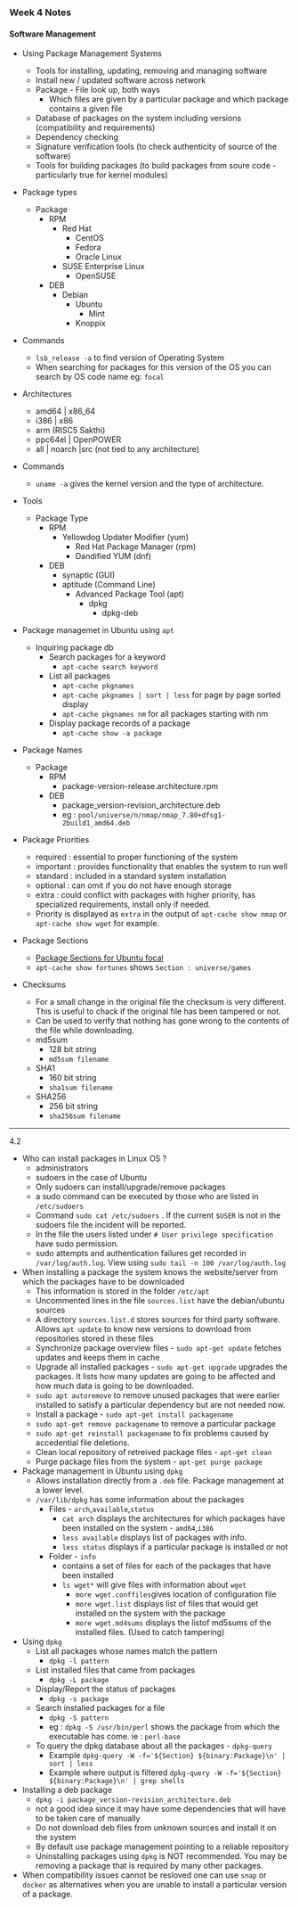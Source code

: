 ### Week 4 Notes

#### Software Management
* Using Package Management Systems 
  - Tools for installing, updating, removing and managing software
  - Install new / updated software across network
  - Package - File look up, both ways 
    - Which files are given by a particular package and which package contains a given file
  - Database of packages on the system including versions (compatibility and requirements)
  - Dependency checking
  - Signature verification tools (to check authenticity of source of the software)
  - Tools for building packages (to build packages from soure code - particularly true for kernel modules)

* Package types 
  - Package
    - RPM
      - Red Hat
        - CentOS
        - Fedora
        - Oracle Linux
      - SUSE Enterprise Linux
        - OpenSUSE
    - DEB
      - Debian
        - Ubuntu
          - Mint
        - Knoppix
* Commands
  - `lsb_release -a` to find version of Operating System
  - When searching for packages for this version of the OS you can search by OS code name eg: `focal`
* Architectures
  - amd64 | x86_64
  - i386 | x86
  - arm (RISC5 Sakthi)
  - ppc64el | OpenPOWER
  - all | noarch |src (not tied to any architecture)
* Commands
  - `uname -a` gives the kernel version and the type of architecture.
* Tools 
	- Package Type
		- RPM
			- Yellowdog Updater Modifier (yum)
				- Red Hat Package Manager (rpm)
				- Dandified YUM (dnf)
		- DEB
			-  synaptic (GUI)	
			-  aptitude (Command Line)
				- Advanced Package Tool (apt)
					- dpkg
						- dpkg-deb
* Package managemet in Ubuntu using `apt`
	- Inquiring package db
		- Search packages for a keyword
			- `apt-cache search keyword`
		- List all packages
			- `apt-cache pkgnames`
			- `apt-cache pkgnames | sort | less` for page by page sorted display
			- `apt-cache pkgnames nm` for all packages starting with nm
		- Display package records of a package
			- `apt-cache show -a package`

* Package Names
	- Package
		- RPM
			- package-version-release.architecture.rpm
		- DEB
			- package_version-revision_architecture.deb
			- eg : `pool/universe/n/nmap/nmap_7.80+dfsg1-2build1_amd64.deb`
* Package Priorities
	- required : essential to proper functioning of the system
	- important : provides functionality that enables the system to run well
	- standard : included in a standard system installation
	- optional : can omit if you do not have enough storage
	- extra : could conflict with packages with higher priority, has specialized requirements, install only if needed.
	- Priority is displayed as `extra` in the output of `apt-cache show nmap` or `apt-cache show wget` for example.
* Package Sections
	- [Package Sections for Ubuntu focal](https://packages.ubuntu.com/focal/)
	- `apt-cache show fortunes` shows `Section : universe/games`
* Checksums
	- For a small change in the original file the checksum is very different. This is useful to chack if the original file has been tampered or not. 
	- Can be used to verify that nothing has gone wrong to the contents of the file while downloading. 
	- md5sum 
		- 128 bit string
		- `md5sum filename`
	- SHA1
		- 160 bit string
		- `sha1sum filename`
	- SHA256
		- 256 bit string
		- `sha256sum filename`

___
4.2
* Who can install packages in Linux OS ?
	- administrators
	- sudoers in the case of Ubuntu
	- Only sudoers can install/upgrade/remove packages
	- a sudo command can be executed by those who are listed in `/etc/sudoers`
	- Command `sudo cat /etc/sudoers` . If the current `$USER` is not in the sudoers file the incident will be reported.
	- In the file the users listed under `# User privilege specification` have sudo permission.
	- sudo attempts and authentication failures get recorded in `/var/log/auth.log`. View using `sudo tail -n 100 /var/log/auth.log`
* When installing a package the system knows the website/server from which the packages have to be downloaded
	- This information is stored in the folder `/etc/apt`
	- Uncommented lines in the file `sources.list` have the debian/ubuntu sources 
	- A directory `sources.list.d` stores sources for third party software. Allows `apt update` to know new versions to download from repositories stored in these files
	- Synchronize package overview files - `sudo apt-get update` fetches updates and keeps them in cache
	- Upgrade all installed packages - `sudo apt-get upgrade` upgrades the packages. It lists how many updates are going to be affected and how much data is going to be downloaded.
	- `sudo apt autoremove` to remove unused packages that were earlier installed to satisfy a particular dependency but are not needed now.
	- Install a package - `sudo apt-get install packagename`
	- `sudo apt-get remove packagename` to remove a particular package
	- `sudo apt-get reinstall packagename` to fix problems caused by accedential file deletions.
	- Clean local repository of retreived package files - `apt-get clean`
	- Purge package files from the system - `apt-get purge package`
* Package management in Ubuntu using `dpkg`
	- Allows installation directly from a `.deb` file. Package management at a lower level.
	- `/var/lib/dpkg` has some information about the packages
		- Files - `arch`,`available`,`status`
			- `cat arch` displays the architectures for which packages have been installed on the system - `amd64`,`i386`
			- `less available` displays list of packages with info. 
			- `less status` displays if a particular package is installed or not
		- Folder - `info`
			- contains a set of files for each of the packages that have been installed
			- `ls wget*` will give files with information about `wget`
				- `more wget.conffiles`gives location of configuration file 
				- `more wget.list` displays list of files that would get installed on the system with the package
				- `more wget.md4sums` displays the listof md5sums of the installed files. (Used to catch tampering)
* Using `dpkg`
	- List all packages whose names match the pattern
		- `dpkg -l pattern`
	- List installed files that came from packages
		- `dpkg -L package`
	- Display/Report the status of packages
		- `dpkg -s package`
	- Search installed packages for a file
		- `dpkg -S pattern` 
		- eg : `dpkg -S /usr/bin/perl` shows the package from which the executable has come. ie : `perl-base`
	- To query the dpkg database about all the packages - `dpkg-query`
		- Example `dpkg-query -W -f='${Section} ${binary:Package}\n' | sort | less`
		- Example where output is filtered `dpkg-query -W -f='${Section} ${binary:Package}\n' | grep shells`
* Installing a deb package
	- `dpkg -i package_version-revision_architecture.deb`
	- not a good idea since it may have some dependencies that will have to be taken care of manually
	- Do not download deb files from unknown sources and install it on the system
	- By default use package management pointing to a reliable repository
	- Uninstalling packages using `dpkg` is NOT recommended. You may be removing a package that is required by many other packages.
* When compatibility issues cannot be resloved one can use `snap` or `docker` as alternatives when you are unable to install a particular version of a package.
